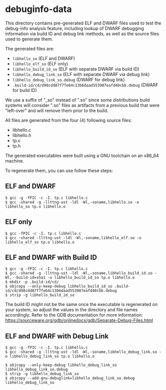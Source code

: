 debuginfo-data
==============

This directory contains pre-generated ELF and DWARF files used to test
the debug-info analysis feature, including lookup of DWARF debugging
information via build ID and debug link methods, as well as the source
files used to generate them.

The generated files are:

* `libhello_so` (ELF and DWARF)
* `libhello_elf_so` (ELF only)
* `libhello_build_id_so` (ELF with separate DWARF via build ID)
* `libhello_debug_link_so` (ELF with separate DWARF via debug link)
* `libhello_debug_link_so.debug` (DWARF for debug link)
* `.build-id/cd/d98cdd87f7fe64c13b6daad553987eafd40cbb.debug` (DWARF for build ID)

We use a suffix of "_so" instead of ".so" since some distributions
build systems will consider ".so" files as artifacts from a previous
build that were "left-over" and will remove them prior to the build.

All files are generated from the four (4) following source files:

* libhello.c
* libhello.h
* tp.c
* tp.h

The generated executables were built using a GNU toolchain on an
x86_64 machine.

To regenerate them, you can use follow these steps:

## ELF and DWARF

    $ gcc -g -fPIC -c -I. tp.c libhello.c
    $ gcc -shared -g -llttng-ust -ldl -Wl,-soname,libhello.so -o libhello_so tp.o libhello.o

## ELF only

    $ gcc -fPIC -c -I. tp.c libhello.c
    $ gcc -shared -llttng-ust -ldl -Wl,-soname,libhello_elf.so -o libhello_elf_so tp.o libhello.o

## ELF and DWARF with Build ID

    $ gcc -g -fPIC -c -I. tp.c libhello.c
    $ gcc -shared -g -llttng-ust -ldl -Wl,-soname,libhello_build_id.so -Wl,--build-id=sha1 -o libhello_build_id_so tp.o libhello.o
    $ mkdir -p .build-id/cd/
    $ objcopy --only-keep-debug libhello_build_id_so .build-id/cd/d98cdd87f7fe64c13b6daad553987eafd40cbb.debug
    $ strip -g libhello_build_id_so

The build ID might not be the same once the executable is regenerated
on your system, so adjust the values in the directory and file names
accordingly. Refer to the GDB documentation for more information:
https://sourceware.org/gdb/onlinedocs/gdb/Separate-Debug-Files.html

##  ELF and DWARF with Debug Link

    $ gcc -g -fPIC -c -I. tp.c libhello.c
    $ gcc -shared -g -llttng-ust -ldl -Wl,-soname,libhello_debug_link.so -o libhello_debug_link_so tp.o libhello.o

    $ objcopy --only-keep-debug libhello_debug_link_so libhello_debug_link_so.debug
    $ strip -g libhello_debug_link_so
    $ objcopy --add-gnu-debuglink=libhello_debug_link_so.debug libhello_debug_link_so
